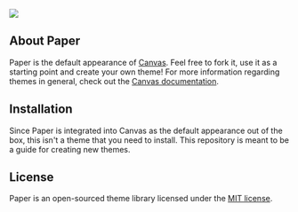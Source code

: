 <a href="http://canvas.toddaustin.io"><img src="https://raw.githubusercontent.com/cnvs/assets/master/paper.jpg"></a>

## About Paper

Paper is the default appearance of [Canvas](https://github.com/cnvs/canvas). Feel free to fork it, use it as a starting point and create your own theme! For more information regarding themes in general, check out the [Canvas documentation](https://cnvs.readme.io/docs/themes-overview).

## Installation

Since Paper is integrated into Canvas as the default appearance out of the box, this isn't a theme that you need to install. This repository is meant to be a guide for creating new themes.

## License

Paper is an open-sourced theme library licensed under the [MIT license](https://opensource.org/licenses/MIT).